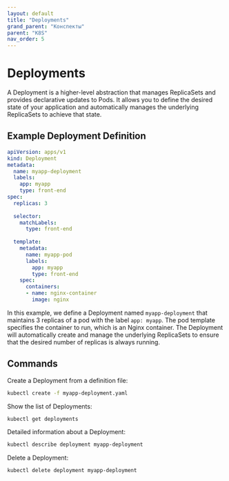 ```yaml
---
layout: default
title: "Deployments"
grand_parent: "Конспекты"
parent: "K8S"
nav_order: 5
---
```


# Deployments
A Deployment is a higher-level abstraction that manages ReplicaSets and provides declarative updates to Pods. It allows you to define the desired state of your application and automatically manages the underlying ReplicaSets to achieve that state.
## Example Deployment Definition

```yaml
apiVersion: apps/v1
kind: Deployment
metadata:
  name: myapp-deployment
  labels:
    app: myapp
    type: front-end
spec:
  replicas: 3
  
  selector:
    matchLabels:
      type: front-end
  
  template:
    metadata:
      name: myapp-pod
      labels:
        app: myapp
        type: front-end
    spec:
      containers:
      - name: nginx-container
        image: nginx
```
In this example, we define a Deployment named `myapp-deployment` that maintains 3 replicas of a pod with the label `app: myapp`. The pod template specifies the container to run, which is an Nginx container.  The Deployment will automatically create and manage the underlying ReplicaSets to ensure that the desired number of replicas is always running.
## Commands
Create a Deployment from a definition file:
```bash
kubectl create -f myapp-deployment.yaml
```
Show the list of Deployments:
```bash
kubectl get deployments
```
Detailed information about a Deployment:
```bash
kubectl describe deployment myapp-deployment
```
Delete a Deployment:
```bash
kubectl delete deployment myapp-deployment  
```
